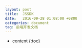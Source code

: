 ```yaml
---
layout: post
title:  JSSDK
date:   2016-09-28 01:08:00 +0800
categories: document
tag: 前端开发文档
---
```


* content
{:toc}
